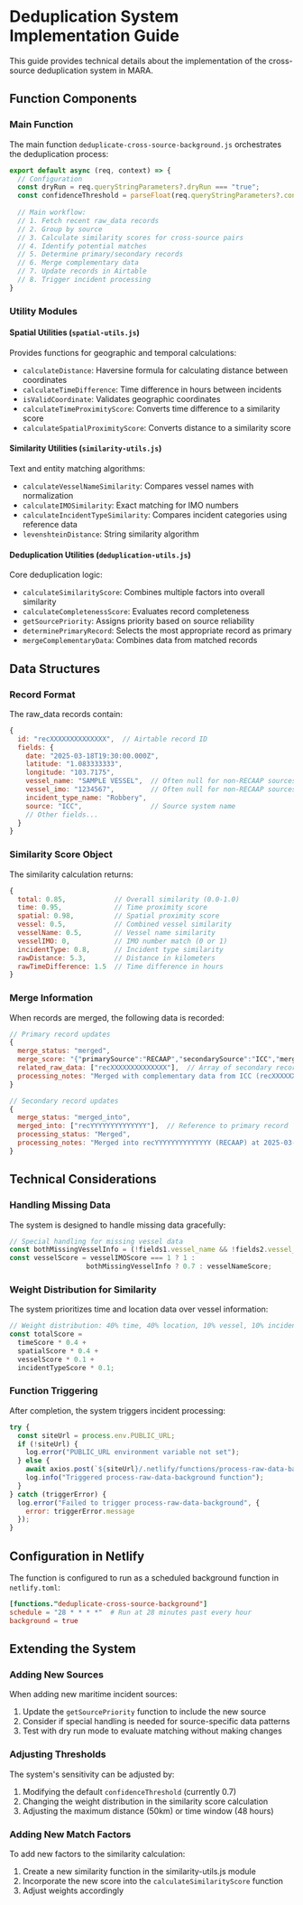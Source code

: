 # Deduplication System Implementation Guide

This guide provides technical details about the implementation of the cross-source deduplication system in MARA.

## Function Components

### Main Function

The main function `deduplicate-cross-source-background.js` orchestrates the deduplication process:

```javascript
export default async (req, context) => {
  // Configuration
  const dryRun = req.queryStringParameters?.dryRun === "true";
  const confidenceThreshold = parseFloat(req.queryStringParameters?.confidenceThreshold) || 0.7;
  
  // Main workflow:
  // 1. Fetch recent raw_data records
  // 2. Group by source
  // 3. Calculate similarity scores for cross-source pairs
  // 4. Identify potential matches
  // 5. Determine primary/secondary records
  // 6. Merge complementary data
  // 7. Update records in Airtable
  // 8. Trigger incident processing
}
```

### Utility Modules

#### Spatial Utilities (`spatial-utils.js`)

Provides functions for geographic and temporal calculations:

- `calculateDistance`: Haversine formula for calculating distance between coordinates
- `calculateTimeDifference`: Time difference in hours between incidents
- `isValidCoordinate`: Validates geographic coordinates
- `calculateTimeProximityScore`: Converts time difference to a similarity score
- `calculateSpatialProximityScore`: Converts distance to a similarity score

#### Similarity Utilities (`similarity-utils.js`)

Text and entity matching algorithms:

- `calculateVesselNameSimilarity`: Compares vessel names with normalization
- `calculateIMOSimilarity`: Exact matching for IMO numbers
- `calculateIncidentTypeSimilarity`: Compares incident categories using reference data
- `levenshteinDistance`: String similarity algorithm

#### Deduplication Utilities (`deduplication-utils.js`)

Core deduplication logic:

- `calculateSimilarityScore`: Combines multiple factors into overall similarity
- `calculateCompletenessScore`: Evaluates record completeness
- `getSourcePriority`: Assigns priority based on source reliability
- `determinePrimaryRecord`: Selects the most appropriate record as primary
- `mergeComplementaryData`: Combines data from matched records

## Data Structures

### Record Format

The raw_data records contain:

```javascript
{
  id: "recXXXXXXXXXXXXXX",  // Airtable record ID
  fields: {
    date: "2025-03-18T19:30:00.000Z",
    latitude: "1.083333333",
    longitude: "103.7175",
    vessel_name: "SAMPLE VESSEL",  // Often null for non-RECAAP sources
    vessel_imo: "1234567",         // Often null for non-RECAAP sources
    incident_type_name: "Robbery",
    source: "ICC",                 // Source system name
    // Other fields...
  }
}
```

### Similarity Score Object

The similarity calculation returns:

```javascript
{
  total: 0.85,            // Overall similarity (0.0-1.0)
  time: 0.95,             // Time proximity score  
  spatial: 0.98,          // Spatial proximity score
  vessel: 0.5,            // Combined vessel similarity
  vesselName: 0.5,        // Vessel name similarity
  vesselIMO: 0,           // IMO number match (0 or 1)
  incidentType: 0.8,      // Incident type similarity
  rawDistance: 5.3,       // Distance in kilometers
  rawTimeDifference: 1.5  // Time difference in hours
}
```

### Merge Information

When records are merged, the following data is recorded:

```javascript
// Primary record updates
{
  merge_status: "merged",
  merge_score: "{"primarySource":"RECAAP","secondarySource":"ICC","mergeDate":"2025-03-24T16:15:42.513Z"}",
  related_raw_data: ["recXXXXXXXXXXXXXX"],  // Array of secondary record IDs
  processing_notes: "Merged with complementary data from ICC (recXXXXXXXXXXXXXX) at 2025-03-24T16:15:42.513Z"
}

// Secondary record updates
{
  merge_status: "merged_into",
  merged_into: ["recYYYYYYYYYYYYYY"],  // Reference to primary record
  processing_status: "Merged",
  processing_notes: "Merged into recYYYYYYYYYYYYYY (RECAAP) at 2025-03-24T16:15:42.513Z"
}
```

## Technical Considerations

### Handling Missing Data

The system is designed to handle missing data gracefully:

```javascript
// Special handling for missing vessel data
const bothMissingVesselInfo = (!fields1.vessel_name && !fields2.vessel_name);
const vesselScore = vesselIMOScore === 1 ? 1 : 
                   bothMissingVesselInfo ? 0.7 : vesselNameScore;
```

### Weight Distribution for Similarity

The system prioritizes time and location data over vessel information:

```javascript
// Weight distribution: 40% time, 40% location, 10% vessel, 10% incident type
const totalScore =
  timeScore * 0.4 +
  spatialScore * 0.4 +
  vesselScore * 0.1 +
  incidentTypeScore * 0.1;
```

### Function Triggering

After completion, the system triggers incident processing:

```javascript
try {
  const siteUrl = process.env.PUBLIC_URL;
  if (!siteUrl) {
    log.error("PUBLIC_URL environment variable not set");
  } else {
    await axios.post(`${siteUrl}/.netlify/functions/process-raw-data-background`);
    log.info("Triggered process-raw-data-background function");
  }
} catch (triggerError) {
  log.error("Failed to trigger process-raw-data-background", {
    error: triggerError.message
  });
}
```

## Configuration in Netlify

The function is configured to run as a scheduled background function in `netlify.toml`:

```toml
[functions."deduplicate-cross-source-background"]
schedule = "28 * * * *"  # Run at 28 minutes past every hour
background = true
```

## Extending the System

### Adding New Sources

When adding new maritime incident sources:

1. Update the `getSourcePriority` function to include the new source
2. Consider if special handling is needed for source-specific data patterns
3. Test with dry run mode to evaluate matching without making changes

### Adjusting Thresholds

The system's sensitivity can be adjusted by:

1. Modifying the default `confidenceThreshold` (currently 0.7)
2. Changing the weight distribution in the similarity score calculation
3. Adjusting the maximum distance (50km) or time window (48 hours)

### Adding New Match Factors

To add new factors to the similarity calculation:

1. Create a new similarity function in the similarity-utils.js module
2. Incorporate the new score into the `calculateSimilarityScore` function
3. Adjust weights accordingly